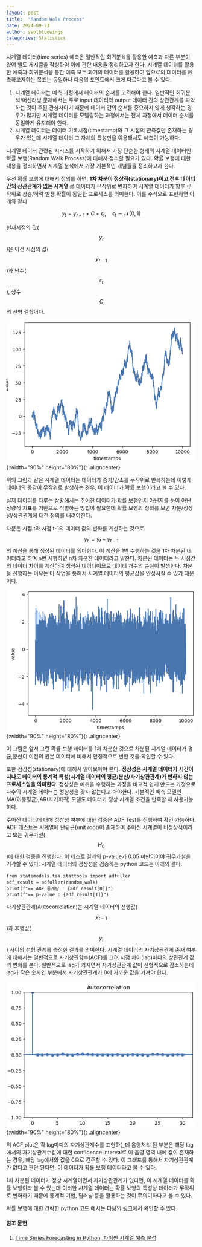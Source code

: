 ```yaml
---
layout: post
title:  "Random Walk Process"
date: 2024-09-23
author: seolbluewings
categories: Statistics
---
```


시계열 데이터(time series) 예측은 일반적인 회귀분석을 활용한 예측과 다른 부분이 있어 별도 게시글을 작성하여 이에 관한 내용을 정리하고자 한다.
시계열 데이터를 활용한 예측과 회귀분석을 통한 예측 모두 과거의 데이터를 활용하여 앞으로의 데이터를 예측하고자하는 목표는 동일하나 다음의 포인트에서 크게 다르다고 볼 수 있다.

1. 시계열 데이터는 예측 과정에서 데이터의 순서를 고려해야 한다. 일반적인 회귀분석/머신러닝 문제에서는 주로 input 데이터와 output 데이터 간의 상관관계를 파악하는 것이 주된 관심사이기 때문에 데이터 간의 순서를 중요하지 않게 생각하는 경우가 많지만 시계열 데이터를 모델링하는 과정에서는 전체 과정에서 데이터 순서를 동일하게 유지해야 한다.
2. 시계열 데이터는 데이터 기록시점(timestamp)와 그 시점의 관측값만 존재하는 경우가 있는데 시계열 데이터 그 자체의 특성만을 이용해서도 예측이 가능하다. 

시계열 데이터 관련된 시리즈를 시작하기 위해서 가장 단순한 형태의 시계열 데이터인 확률 보행(Random Walk Process)에 대해서 정리할 필요가 있다.
확률 보행에 대한 내용을 정리하면서 시계열 분석에서 가장 기본적인 개념들을 정리하고자 한다.

우선 확률 보행에 대해서 정의를 하면, <strong> 1차 차분이 정상적(stationary)이고 전후 데이터 간의 상관관계가 없는 시계열 </strong> 로 데이터가 무작위로 변화하여 시계열 데이터가 향후 무작위로 상승/하락 발생 확률이 동일한 프로세스를 의미한다. 이를 수식으로 표현하면 아래와 같다.

$$ y_{t} = y_{t-1} + C + \epsilon_{t}, \quad \epsilon_{t} \sim \mathcal{N}(0,1) $$

현재시점의 값($$y_{t}$$)은 이전 시점의 값($$y_{t-1}$$)과 난수($$\epsilon_{t}$$), 상수 $$C$$ 의 선형 결합이다.

![random_walk](https://github.com/seolbluewings/seolbluewings.github.io/blob/master/assets/random_walk_1.png?raw=true){:width="90%" height="80%"}{: .aligncenter}

위의 그림과 같은 시계열 데이터는 데이터가 증가/감소를 무작위로 반복하는데 이렇게 데이터의 증감이 무작위로 발생하는 경우, 이 데이터가 확률 보행이라고 볼 수 있다. 

실제 데이터를 다루는 상황에서는 주어진 데이터가 확률 보행인지 아닌지를 눈이 아닌 정량적 지표를 기반으로 식별하는 방법이 필요한데 확률 보행의 정의를 보면 차분/정상성/상관관계에 대한 정의를 내려야한다.

차분은 시점 t와 시점 t-1의 데이터 값의 변화를 계산하는 것으로 $$ y_{t}^{'} = y_{t}-y_{t-1} $$ 의 계산을 통해 생성된 데이터를 의미한다. 이 계산을 1번 수행하는 것을 1차 차분된 데이터라고 하며 n번 시행하면 n차 차분한 데이터라고 말한다. 차분된 데이터는 두 시점간의 데이터 차이를 계산하여 생성된 데이터이므로 데이터 개수의 손실이 발생한다. 차분을 진행하는 이유는 이 작업을 통해서 시계열 데이터의 평균값을 안정시킬 수 있기 때문이다.

![random_walk](https://github.com/seolbluewings/seolbluewings.github.io/blob/master/assets/random_walk_3.png?raw=true){:width="90%" height="80%"}{: .aligncenter}

이 그림은 앞서 그린 확률 보행 데이터를 1차 차분한 것으로 차분된 시계열 데이터가 평균,분산이 이전의 원본 데이터에 비해서 안정적으로 변한 것을 확인할 수 있다.

또한 정상성(stationary)에 대해서 알아보아야 한다. <strong> 정상성은 시계열 데이터가 시간이 지나도 데이터의 통계적 특성(시계열 데이터의 평균/분산/자기상관관계)가 변하지 않는 프로세스임을 의미한다. </strong> 정상성은 예측을 수행하는 과정을 비교적 쉽게 만드는 가정으로 다수의 시계열 데이터는 정상성을 갖지 않는다고 봐야한다. 기본적인 예측 모델인 MA(이동평균),AR(자기회귀) 모델도 데이터가 정상 시계열 조건을 만족할 때 사용가능하다. 

주어진 데이터에 대해 정상성 여부에 대한 검증은 ADF Test를 진행하여 확인 가능하다. ADF 테스트는 시계열에 단위근(unit root)이 존재하여 주어진 시계열이 비정상적이라고 보는 귀무가설($$H_{0}$$)에 대한 검증을 진행한다. 이 테스트 결과의 p-value가 0.05 미만이어야 귀무가설을 기각할 수 있다. 시계열 데이터의 정상성을 검증하는 python 코드는 아래와 같다.

```
from statsmodels.tsa.stattools import adfuller
adf_result = adfuller(random_walk)
print(f"== ADF 통계량 : {adf_result[0]}")
print(f"== p-value : {adf_result[1]}")
```

자기상관관계(Autocorrelation)는 시계열 데이터의 선행값($$y_{t-1}$$)과 후행값($$y_{t}$$) 사이의 선형 관계를 측정한 결과를 의미한다. 시계열 데이터의 자기상관관계 존재 여부에 대해서는 일반적으로 자기상관함수(ACF)를 그려 시점 차이(lag)마다의 상관관계 값의 변화를 본다. 일반적으로 lag가 커지면서 자기상관관계 값이 선형적으로 감소하는데 lag가 작은 숫자인 부분에서 자기상관관계가 0에 가까운 값을 가져야 한다. 

![random_walk](https://github.com/seolbluewings/seolbluewings.github.io/blob/master/assets/random_walk_2.png?raw=true){:width="90%" height="80%"}{: .aligncenter}

위 ACF plot은 각 lag마다의 자기상관계수를 표현하는데 음영처리 된 부분은 해당 lag에서의 자기상관계수값에 대한 confidence interval로 이 음영 영역 내에 값이 존재하는 경우, 해당 lag에서의 값을 0으로 간주할 수 있다. 이 그래프를 통해서 자기상관관계가 없다고 판단 된다면, 이 데이터가 확률 보행 데이터라고 볼 수 있다.

1차 차분된 데이터가 정상 시계열이면서 자기상관관계가 없다면, 이 시계열 데이터를 확률 보행이라 볼 수 있는데 이러한 시계열 데이터는 확률 보행의 특성상 데이터가 무작위로 변화하기 때문에 통계적 기법, 딥러닝 등을 활용하는 것이 무의미하다고 볼 수 있다. 


확률 보행에 대한 간략한 python 코드 예시는 다음의 [링크](https://github.com/seolbluewings/python_study/blob/master/01.study/random_walk.py)에서 확인할 수 있다.


#### 참조 문헌
1. [Time Series Forecasting in Python, 파이썬 시계열 예측 분석](https://product.kyobobook.co.kr/detail/S000213799852a) <br/>
